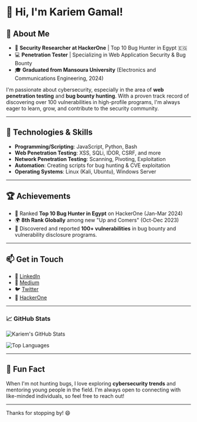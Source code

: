 # 👋 Hi, I'm Kariem Gamal!

## 🚀 About Me

- 🔐 **Security Researcher at HackerOne** | Top 10 Bug Hunter in Egypt 🇪🇬
- 💻 **Penetration Tester** | Specializing in Web Application Security & Bug Bounty
- 🎓 **Graduated from Mansoura University** (Electronics and Communications Engineering, 2024)

I'm passionate about cybersecurity, especially in the area of **web penetration testing** and **bug bounty hunting**. With a proven track record of discovering over 100 vulnerabilities in high-profile programs, I'm always eager to learn, grow, and contribute to the security community.

---

## 🔧 Technologies & Skills

- **Programming/Scripting**: JavaScript, Python, Bash
- **Web Penetration Testing**: XSS, SQLi, IDOR, CSRF, and more
- **Network Penetration Testing**: Scanning, Pivoting, Exploitation
- **Automation**: Creating scripts for bug hunting & CVE exploitation
- **Operating Systems**: Linux (Kali, Ubuntu), Windows Server

---

## 🏆 Achievements

- 🥇 Ranked **Top 10 Bug Hunter in Egypt** on HackerOne (Jan-Mar 2024)
- 🌍 **8th Rank Globally** among new "Up and Comers" (Oct-Dec 2023)
- 🐛 Discovered and reported **100+ vulnerabilities** in bug bounty and vulnerability disclosure programs.

---

## 📫 Get in Touch

- 💼 [LinkedIn](https://www.linkedin.com/in/mohamedgamal/)  
- 📝 [Medium](https://medium.com/@kariiem)  
- 🐦 [Twitter](https://twitter.com/kariiemgamal)  
- 🎯 [HackerOne](https://hackerone.com/0d_kariiem)

---

### 📈 GitHub Stats

![Kariem's GitHub Stats](https://github-readme-stats.vercel.app/api?username=KariiemGamal&show_icons=true&theme=radical)

![Top Languages](https://github-readme-stats.vercel.app/api/top-langs/?username=KariiemGamal&layout=compact&theme=radical)

---

## 💬 Fun Fact

When I'm not hunting bugs, I love exploring **cybersecurity trends** and mentoring young people in the field. I'm always open to connecting with like-minded individuals, so feel free to reach out!

---

Thanks for stopping by! 😄
